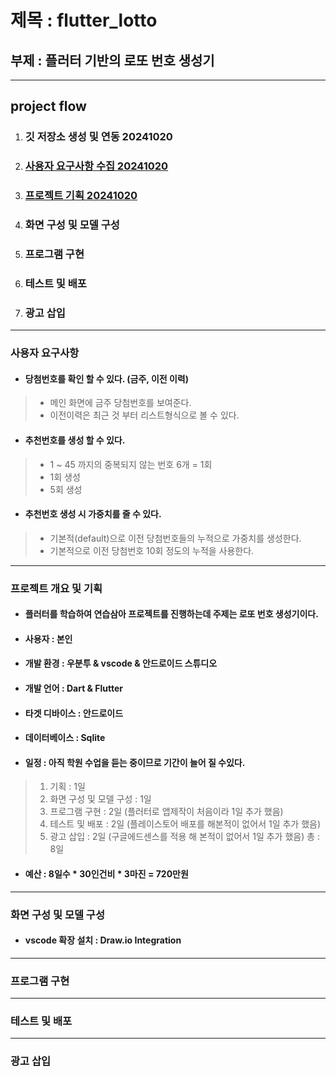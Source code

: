 # 제목 : flutter_lotto
## 부제 : 플러터 기반의 로또 번호 생성기

***

## project flow
1. ### 깃 저장소 생성 및 연동 20241020
2. ### [사용자 요구사항 수집 20241020](#사용자-요구사항)
3. ### [프로젝트 기획 20241020](#프로젝트-개요-및-기획)
4. ### 화면 구성 및 모델 구성
5. ### 프로그램 구현
6. ### 테스트 및 배포
7. ### 광고 삽입

***

### 사용자 요구사항
- #### 당첨번호를 확인 할 수 있다. (금주, 이전 이력)
> - 메인 화면에 금주 당첨번호를 보여준다.
> - 이전이력은 최근 것 부터 리스트형식으로 볼 수 있다. 
- #### 추천번호를 생성 할 수 있다. 
> - 1 ~ 45 까지의 중복되지 않는 번호 6개 = 1회
> - 1회 생성
> - 5회 생성
- #### 추천번호 생성 시 가중치를 줄 수 있다.
> - 기본적(default)으로 이전 당첨번호들의 누적으로 가중치를 생성한다.
> - 기본적으로 이전 당첨번호 10회 정도의 누적을 사용한다.

***

### 프로젝트 개요 및 기획
- #### 플러터를 학습하여 연습삼아 프로젝트를 진행하는데 주제는 로또 번호 생성기이다.
- #### 사용자 : 본인
- #### 개발 환경 : 우분투 & vscode & 안드로이드 스튜디오
- #### 개발 언어 : Dart & Flutter
- #### 타겟 디바이스 : 안드로이드
- #### 데이터베이스 : Sqlite
- #### 일정 : 아직 학원 수업을 듣는 중이므로 기간이 늘어 질 수있다.
> 1. 기획 : 1일
> 2. 화면 구성 및 모델 구성 : 1일
> 3. 프로그램 구현 : 2일 (플러터로 앱제작이 처음이라 1일 추가 했음)
> 4. 테스트 및 배포 : 2일 (플레이스토어 배포를 해본적이 없어서 1일 추가 했음)
> 5. 광고 삽입 : 2일 (구글에드센스를 적용 해 본적이 없어서 1일 추가 했음)
> 총 : 8일
- #### 예산 : 8일수 * 30인건비 * 3마진 = 720만원

***

### 화면 구성 및 모델 구성
- #### vscode 확장 설치 : Draw.io Integration

***

### 프로그램 구현

***

### 테스트 및 배포

***

### 광고 삽입









